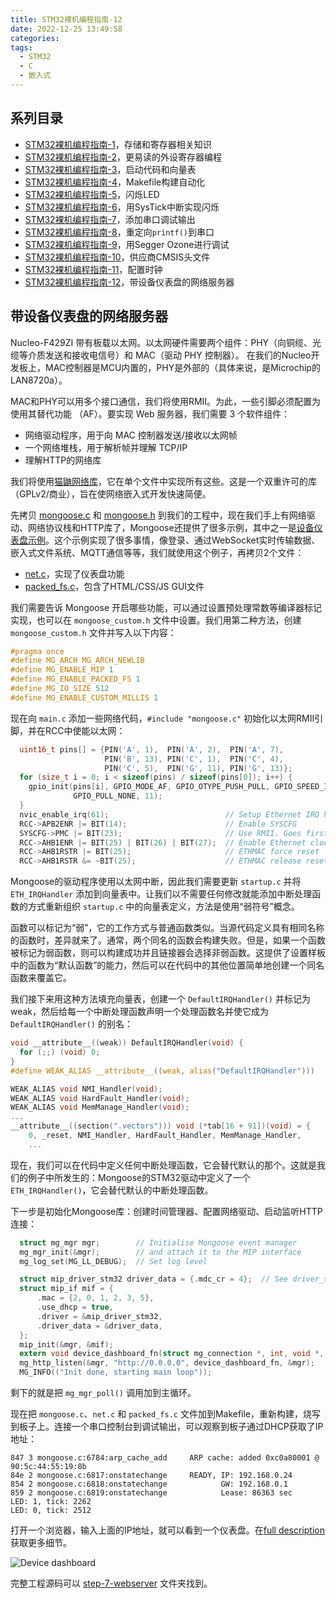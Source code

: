 ```yaml
---
title: STM32裸机编程指南-12
date: 2022-12-25 13:49:58
categories:
tags:
  - STM32
  - C
  - 嵌入式
---
```


## 系列目录

- [STM32裸机编程指南-1](https://blog.boringhex.top/posts/e85105d6cf98/)，存储和寄存器相关知识
- [STM32裸机编程指南-2](https://blog.boringhex.top/posts/2d6f70533e86/)，更易读的外设寄存器编程
- [STM32裸机编程指南-3](https://blog.boringhex.top/posts/4f178872bc60/)，启动代码和向量表
- [STM32裸机编程指南-4](https://blog.boringhex.top/posts/6129cac6e3e1/)，Makefile构建自动化
- [STM32裸机编程指南-5](https://blog.boringhex.top/posts/376703e13f43/)，闪烁LED
- [STM32裸机编程指南-6](https://blog.boringhex.top/posts/5c1c06ee8142/)，用SysTick中断实现闪烁
- [STM32裸机编程指南-7](https://blog.boringhex.top/posts/6522e6e43038/)，添加串口调试输出
- [STM32裸机编程指南-8](https://blog.boringhex.top/posts/6f08b1816879/)，重定向`printf()`到串口
- [STM32裸机编程指南-9](https://blog.boringhex.top/posts/3a22767f6fb6/)，用Segger Ozone进行调试
- [STM32裸机编程指南-10](https://blog.boringhex.top/posts/b3d3e4f82b5a/)，供应商CMSIS头文件
- [STM32裸机编程指南-11](https://blog.boringhex.top/posts/71c6041f93a4/)，配置时钟
- [STM32裸机编程指南-12](https://blog.boringhex.top/posts/b3f8e0112a17/)，带设备仪表盘的网络服务器

## 带设备仪表盘的网络服务器

Nucleo-F429ZI 带有板载以太网。以太网硬件需要两个组件：PHY（向铜缆、光缆等介质发送和接收电信号）和 MAC（驱动 PHY 控制器）。
在我们的Nucleo开发板上，MAC控制器是MCU内置的，PHY是外部的（具体来说，是Microchip的LAN8720a）。

MAC和PHY可以用多个接口通信，我们将使用RMII。为此，一些引脚必须配置为使用其替代功能 （AF）。要实现 Web 服务器，我们需要 3 个软件组件：
- 网络驱动程序，用于向 MAC 控制器发送/接收以太网帧
- 一个网络堆栈，用于解析帧并理解 TCP/IP
- 理解HTTP的网络库

我们将使用[猫鼬网络库](https://github.com/cesanta/mongoose)，它在单个文件中实现所有这些。这是一个双重许可的库（GPLv2/商业），旨在使网络嵌入式开发快速简便。

<!-- more -->

先拷贝 [mongoose.c](https://raw.githubusercontent.com/cesanta/mongoose/master/mongoose.c) 和 [mongoose.h](https://raw.githubusercontent.com/cesanta/mongoose/master/mongoose.h) 到我们的工程中，现在我们手上有网络驱动、网络协议栈和HTTP库了，Mongoose还提供了很多示例，其中之一是[设备仪表盘示例](https://github.com/cesanta/mongoose/tree/master/examples/device-dashboard)。这个示例实现了很多事情，像登录、通过WebSocket实时传输数据、嵌入式文件系统、MQTT通信等等，我们就使用这个例子，再拷贝2个文件：

- [net.c](https://raw.githubusercontent.com/cesanta/mongoose/master/examples/device-dashboard/net.c)，实现了仪表盘功能
- [packed_fs.c](https://raw.githubusercontent.com/cesanta/mongoose/master/examples/device-dashboard/packed_fs.c)，包含了HTML/CSS/JS GUI文件

我们需要告诉 Mongoose 开启哪些功能，可以通过设置预处理常数等编译器标记实现，也可以在 `mongoose_custom.h` 文件中设置。我们用第二种方法，创建 `mongoose_custom.h` 文件并写入以下内容：

```c
#pragma once
#define MG_ARCH MG_ARCH_NEWLIB
#define MG_ENABLE_MIP 1
#define MG_ENABLE_PACKED_FS 1
#define MG_IO_SIZE 512
#define MG_ENABLE_CUSTOM_MILLIS 1
```

现在向 `main.c` 添加一些网络代码，`#include "mongoose.c"` 初始化以太网RMII引脚，并在RCC中使能以太网：

```c
  uint16_t pins[] = {PIN('A', 1),  PIN('A', 2),  PIN('A', 7),
                     PIN('B', 13), PIN('C', 1),  PIN('C', 4),
                     PIN('C', 5),  PIN('G', 11), PIN('G', 13)};
  for (size_t i = 0; i < sizeof(pins) / sizeof(pins[0]); i++) {
    gpio_init(pins[i], GPIO_MODE_AF, GPIO_OTYPE_PUSH_PULL, GPIO_SPEED_INSANE,
              GPIO_PULL_NONE, 11);
  }
  nvic_enable_irq(61);                          // Setup Ethernet IRQ handler
  RCC->APB2ENR |= BIT(14);                      // Enable SYSCFG
  SYSCFG->PMC |= BIT(23);                       // Use RMII. Goes first!
  RCC->AHB1ENR |= BIT(25) | BIT(26) | BIT(27);  // Enable Ethernet clocks
  RCC->AHB1RSTR |= BIT(25);                     // ETHMAC force reset
  RCC->AHB1RSTR &= ~BIT(25);                    // ETHMAC release reset
```

Mongoose的驱动程序使用以太网中断，因此我们需要更新 `startup.c` 并将 `ETH_IRQHandler` 添加到向量表中。让我们以不需要任何修改就能添加中断处理函数的方式重新组织 `startup.c` 中的向量表定义，方法是使用“弱符号”概念。

函数可以标记为“弱”，它的工作方式与普通函数类似。当源代码定义具有相同名称的函数时，差异就来了。通常，两个同名的函数会构建失败。但是，如果一个函数被标记为弱函数，则可以构建成功并且链接器会选择非弱函数。这提供了设置样板中的函数为“默认函数”的能力，然后可以在代码中的其他位置简单地创建一个同名函数来覆盖它。

我们接下来用这种方法填充向量表，创建一个 `DefaultIRQHandler()` 并标记为weak，然后给每一个中断处理函数声明一个处理函数名并使它成为 `DefaultIRQHandler()` 的别名：

```c
void __attribute__((weak)) DefaultIRQHandler(void) {
  for (;;) (void) 0;
}
#define WEAK_ALIAS __attribute__((weak, alias("DefaultIRQHandler")))

WEAK_ALIAS void NMI_Handler(void);
WEAK_ALIAS void HardFault_Handler(void);
WEAK_ALIAS void MemManage_Handler(void);
...
__attribute__((section(".vectors"))) void (*tab[16 + 91])(void) = {
    0, _reset, NMI_Handler, HardFault_Handler, MemManage_Handler,
    ...
```

现在，我们可以在代码中定义任何中断处理函数，它会替代默认的那个。这就是我们的例子中所发生的：Mongoose的STM32驱动中定义了一个 `ETH_IRQHandler()`，它会替代默认的中断处理函数。

下一步是初始化Mongoose库：创建时间管理器、配置网络驱动、启动监听HTTP连接：

```c
  struct mg_mgr mgr;        // Initialise Mongoose event manager
  mg_mgr_init(&mgr);        // and attach it to the MIP interface
  mg_log_set(MG_LL_DEBUG);  // Set log level

  struct mip_driver_stm32 driver_data = {.mdc_cr = 4};  // See driver_stm32.h
  struct mip_if mif = {
      .mac = {2, 0, 1, 2, 3, 5},
      .use_dhcp = true,
      .driver = &mip_driver_stm32,
      .driver_data = &driver_data,
  };
  mip_init(&mgr, &mif);
  extern void device_dashboard_fn(struct mg_connection *, int, void *, void *);
  mg_http_listen(&mgr, "http://0.0.0.0", device_dashboard_fn, &mgr);
  MG_INFO(("Init done, starting main loop"));
```

剩下的就是把 `mg_mgr_poll()` 调用加到主循环。

现在把 `mongoose.c`、`net.c` 和 `packed_fs.c` 文件加到Makefile，重新构建，烧写到板子上。连接一个串口控制台到调试输出，可以观察到板子通过DHCP获取了IP地址：

```
847 3 mongoose.c:6784:arp_cache_add     ARP cache: added 0xc0a80001 @ 90:5c:44:55:19:8b
84e 2 mongoose.c:6817:onstatechange     READY, IP: 192.168.0.24
854 2 mongoose.c:6818:onstatechange            GW: 192.168.0.1
859 2 mongoose.c:6819:onstatechange            Lease: 86363 sec
LED: 1, tick: 2262
LED: 0, tick: 2512
```

打开一个浏览器，输入上面的IP地址，就可以看到一个仪表盘。在[full description](https://github.com/cesanta/mongoose/tree/master/examples/device-dashboard)获取更多细节。

![Device dashboard](https://raw.githubusercontent.com/cesanta/mongoose/master/examples/device-dashboard/screenshots/dashboard.png)

完整工程源码可以 [step-7-webserver](https://github.com/cpq/bare-metal-programming-guide/tree/main/step-7-webserver) 文件夹找到。
